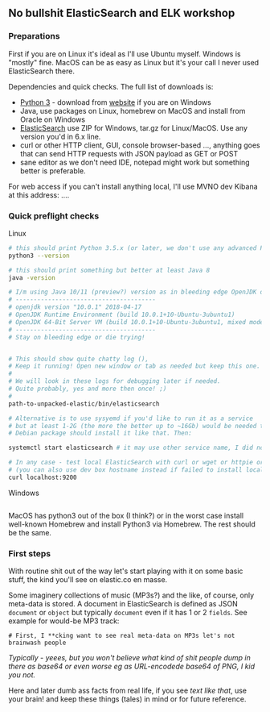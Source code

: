 ## No bullshit ElasticSearch and ELK workshop

### Preparations

First if you are on Linux it's ideal as I'll use Ubuntu myself.
Windows is "mostly" fine. MacOS can be as easy as Linux but it's your call I never used ElasticSearch there.

Dependencies and quick checks. The full list of downloads  is:
- [Python 3](https://www.python.org/downloads/) - download from [website]() if you are on Windows
- Java, use packages on Linux, homebrew on MacOS and install from Oracle on Windows
- [ElasticSearch](https://www.elastic.co/downloads/) use ZIP for Windows, tar.gz for Linux/MacOS. Use any version you'd in 6.x line.
- curl or other HTTP client, GUI, console browser-based ...,  anything goes that can send HTTP requests with JSON payload as GET or POST
- sane editor as we don't need IDE, notepad might work but something better is preferable.

For web access if you can't install anything local, I'll use MVNO dev Kibana at this address:
....

### Quick preflight checks

Linux

```bash
# this should print Python 3.5.x (or later, we don't use any advanced Python)
python3 --version

# this should print something but better at least Java 8
java -version

# I/m using Java 10/11 (preview?) version as in bleeding edge OpenJDK on Ubuntu:
# ---------------------------------------
# openjdk version "10.0.1" 2018-04-17
# OpenJDK Runtime Environment (build 10.0.1+10-Ubuntu-3ubuntu1)
# OpenJDK 64-Bit Server VM (build 10.0.1+10-Ubuntu-3ubuntu1, mixed mode)
# ---------------------------------------
# Stay on bleeding edge or die trying!


# This should show quite chatty log (), 
# Keep it running! Open new window or tab as needed but keep this one.
#
# We will look in these logs for debugging later if needed.
# Quite probably, yes and more then once! ;)
#
path-to-unpacked-elastic/bin/elasticsearch

# Alternative is to use sysyemd if you'd like to run it as a service
# but at least 1-2G (the more the better up to ~16Gb) would be needed to run it. 
# Debian package should install it like that. Then:

systemctl start elasticsearch # it may use other service name, I did not try .deb package

# In any case - test local ElasticSearch with curl or wget or httpie or Postman ...
# (you can also use dev box hostname instead if failed to install locally)
curl localhost:9200
```

Windows
```powershell
```

MacOS has python3 out of the box (I think?) or in the worst case install well-known Homebrew and install Python3 via Homebrew.
The rest should be the same.


### First steps

With routine shit out of the way let's start playing with it on some basic stuff,
the kind you'll see on elastic.co en masse. 

Some imaginery collections of music (MP3s?) and the like, of course, only meta-data is stored.
A document in ElasticSearch is defined as JSON `document` or `object` but typically `document` even if it has 1 or 2 `fields`. See example for would-be MP3 track:

```
# First, I **cking want to see real meta-data on MP3s let's not brainwash people

```

*Typically - yeees, but you won't believe what kind of shit people dump in there as base64 or even worse eg as URL-encodede base64 of PNG, I kid you not.*

Here and later dumb ass facts from real life, if you see *text like that*, use your brain! and keep these things (tales) in mind or for future reference.


